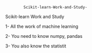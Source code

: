             Scikit-learn-Work-and-Study-
Scikit-learn Work and Study 

1- All the work of machine learning

2- You need to know numpy, pandas
        
3- You also know the statistit                                        
                                
                    
                   
          
                                             
        
                  
        
